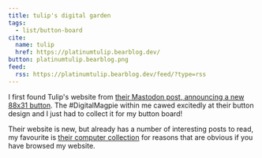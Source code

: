 ```yaml
---
title: tulip's digital garden
tags:
  - list/button-board
cite:
  name: tulip
  href: https://platinumtulip.bearblog.dev/
button: platinumtulip.bearblog.png
feed:
  rss: https://platinumtulip.bearblog.dev/feed/?type=rss
---
```


I first found Tulip's website from [their Mastodon post, announcing a new 88x31 button](https://mastodon.art/@platinumtulip/113211892709379500). The #DigitalMagpie within me cawed excitedly at their button design and I just had to collect it for my button board!

Their website is new, but already has a number of interesting posts to read, my favourite is [their computer collection](https://platinumtulip.bearblog.dev/my-computer-collection/) for reasons that are obvious if you have browsed my website.
